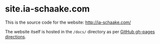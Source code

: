 # site.ia-schaake.com

This is the source code for the website: http://ia-schaake.com/

The website itself is hosted in the `/docs/` directory as per [GitHub gh-pages directions](https://help.github.com/en/articles/configuring-a-publishing-source-for-github-pages).
